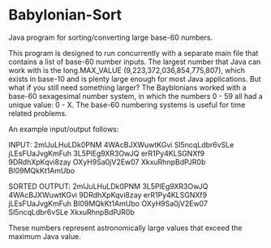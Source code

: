 # Babylonian-Sort
Java program for sorting/converting large base-60 numbers.

This program is designed to run concurrently with a separate main file that contains a list of base-60 number inputs. The largest number that Java can work with is the long.MAX_VALUE (9,223,372,036,854,775,807), which exists in base-10 and is plenty large enough for most Java applications. But what if you still need something larger? The Bayblonians worked with a base-60 sexagesimal number system, in which the numbers 0 - 59 all had a unique value: 0 - X. The base-60 numbering systems is useful for time related problems.

An example input/output follows:

INPUT:
2mlJuLHuLDk0PNM
4WAcBJXWuwtKGvi
Sl5ncqLdbr6vSLe
jLEsFUaJvgKmFuh
3L5PlEg9XR3OwJQ
erR1Py4KLSGNXf9
9DRdhXpKqvi8zay
OXyH9Sa0jV2Ew07
XkxuRhnpBdPJR0b
BI09MQkKt1AmUbo

SORTED OUTPUT:
2mlJuLHuLDk0PNM
3L5PlEg9XR3OwJQ
4WAcBJXWuwtKGvi
9DRdhXpKqvi8zay
erR1Py4KLSGNXf9
jLEsFUaJvgKmFuh
BI09MQkKt1AmUbo
OXyH9Sa0jV2Ew07
Sl5ncqLdbr6vSLe
XkxuRhnpBdPJR0b

These numbers represent astronomically large values that exceed the maximum Java value.
